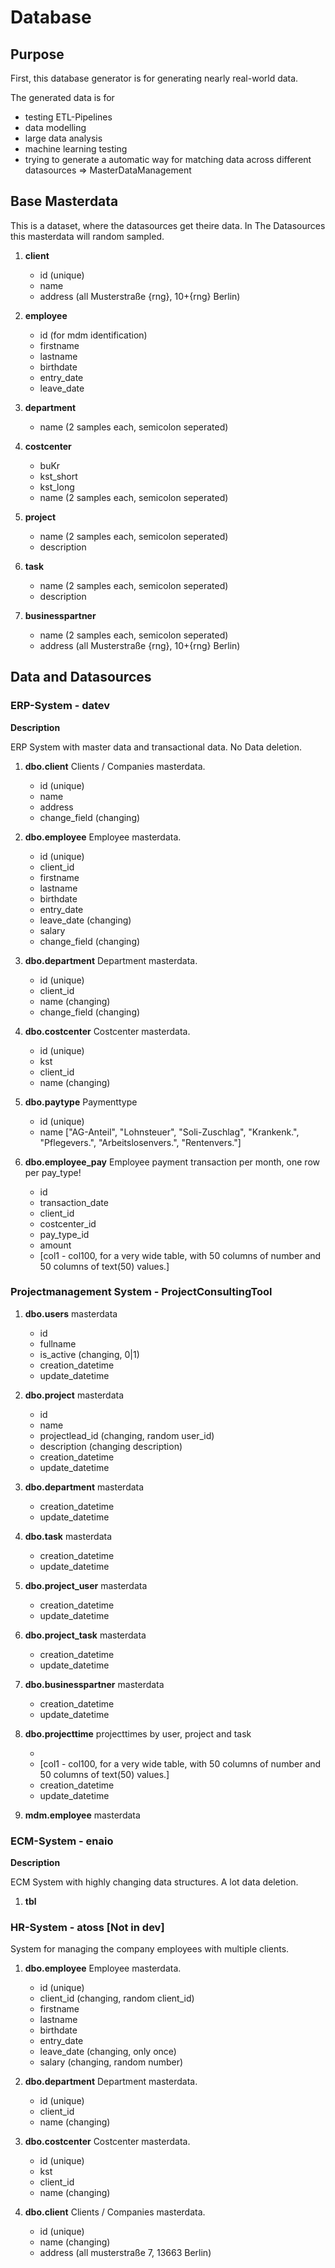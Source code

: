 # Database

## Purpose

First, this database generator is for generating nearly real-world data.

The generated data is for

- testing ETL-Pipelines
- data modelling
- large data analysis
- machine learning testing
- trying to generate a automatic way for matching data across different datasources => MasterDataManagement

## Base Masterdata

This is a dataset, where the datasources get theire data. In The Datasources this masterdata will random sampled.

1. **client**

    - id (unique)
    - name
    - address (all Musterstraße {rng}, 10+{rng} Berlin)

2. **employee**

    - id (for mdm identification)
    - firstname
    - lastname
    - birthdate
    - entry_date
    - leave_date

3. **department**

    - name (2 samples each, semicolon seperated)

4. **costcenter**

    - buKr
    - kst_short
    - kst_long
    - name (2 samples each, semicolon seperated)

5. **project**

    - name (2 samples each, semicolon seperated)
    - description

6. **task**

    - name (2 samples each, semicolon seperated)
    - description

7. **businesspartner**

    - name (2 samples each, semicolon seperated)
    - address (all Musterstraße {rng}, 10+{rng} Berlin)

## Data and Datasources

### ERP-System - datev

**Description** <br>

ERP System with master data and transactional data. No Data deletion.


1. **dbo.client** Clients / Companies masterdata.

    - id (unique)
    - name
    - address
    - change_field (changing)

2. **dbo.employee** Employee masterdata.

    - id (unique)
    - client_id
    - firstname
    - lastname
    - birthdate
    - entry_date
    - leave_date (changing)
    - salary
    - change_field (changing)

3. **dbo.department** Department masterdata.

    - id (unique)
    - client_id
    - name (changing)
    - change_field (changing)

4. **dbo.costcenter** Costcenter masterdata.

    - id (unique)
    - kst
    - client_id
    - name (changing)

5. **dbo.paytype** Paymenttype

    - id (unique)
    - name ["AG-Anteil", "Lohnsteuer", "Soli-Zuschlag", "Krankenk.", "Pflegevers.", "Arbeitslosenvers.", "Rentenvers."]

6. **dbo.employee_pay** Employee payment transaction per month, one row per pay_type!

    - id
    - transaction_date
    - client_id
    - costcenter_id
    - pay_type_id
    - amount
    - [col1 - col100, for a very wide table, with 50 columns of number and 50 columns of text(50) values.]

### Projectmanagement System - ProjectConsultingTool

1. **dbo.users** masterdata

    - id
    - fullname
    - is_active (changing, 0|1)
    - creation_datetime
    - update_datetime

2. **dbo.project** masterdata

    - id
    - name
    - projectlead_id (changing, random user_id)
    - description (changing description)
    - creation_datetime
    - update_datetime

3. **dbo.department** masterdata

    - creation_datetime
    - update_datetime

4. **dbo.task** masterdata

    - creation_datetime
    - update_datetime

5. **dbo.project_user** masterdata

    - creation_datetime
    - update_datetime

6. **dbo.project_task** masterdata

    - creation_datetime
    - update_datetime

7. **dbo.businesspartner** masterdata

    - creation_datetime
    - update_datetime

8. **dbo.projecttime** projecttimes by user, project and task

    - 
    - [col1 - col100, for a very wide table, with 50 columns of number and 50 columns of text(50) values.]
    - creation_datetime
    - update_datetime

9. **mdm.employee** masterdata

### ECM-System - enaio

**Description** <br>

ECM System with highly changing data structures. A lot data deletion.

1. **tbl**

### HR-System - atoss [Not in dev]

System for managing the company employees with multiple clients.

1. **dbo.employee** Employee masterdata.

    - id (unique)
    - client_id (changing, random client_id)
    - firstname
    - lastname
    - birthdate
    - entry_date
    - leave_date (changing, only once)
    - salary (changing, random number)

2. **dbo.department** Department masterdata.

    - id (unique)
    - client_id
    - name (changing)

3. **dbo.costcenter** Costcenter masterdata.

    - id (unique)
    - kst
    - client_id
    - name (changing)

4. **dbo.client** Clients / Companies masterdata.

    - id (unique)
    - name (changing)
    - address (all musterstraße 7, 13663 Berlin)
